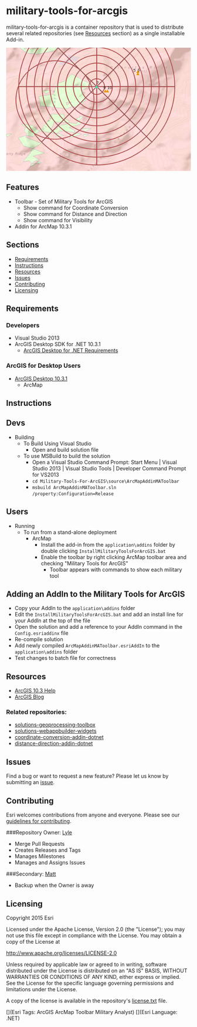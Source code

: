 # military-tools-for-arcgis
military-tools-for-arcgis is a container repository that is used to distribute several related repositories (see [Resources](#resources) section) as a single installable Add-in.

![screenshot of tools](screenshot_600x400.png)

## Features
* Toolbar - Set of Military Tools for ArcGIS
	* Show command for Coordinate Conversion
	* Show command for Distance and Direction
	* Show command for Visibility
* Addin for ArcMap 10.3.1

## Sections

* [Requirements](#requirements)
* [Instructions](#instructions)
* [Resources](#resources)
* [Issues](#issues)
* [Contributing](#contributing)
* [Licensing](#licensing)

## Requirements

### Developers 

* Visual Studio 2013
* ArcGIS Desktop SDK for .NET 10.3.1
	* [ArcGIS Desktop for .NET Requirements](https://desktop.arcgis.com/en/desktop/latest/get-started/system-requirements/arcobjects-sdk-system-requirements.htm)

### ArcGIS for Desktop Users

* [ArcGIS Desktop 10.3.1](http://desktop.arcgis.com/en/arcmap/10.3/get-started/system-requirements/arcgis-desktop-system-requirements.htm)
	* ArcMap

## Instructions

## Devs
* Building
	* To Build Using Visual Studio
		* Open and build solution file
	* To use MSBuild to build the solution
		* Open a Visual Studio Command Prompt: Start Menu | Visual Studio 2013 | Visual Studio Tools | Developer Command Prompt for VS2013
		* ``` cd Military-Tools-For-ArcGIS\source\ArcMapAddinMAToolbar ```
		* ``` msbuild ArcMapAddinMAToolbar.sln /property:Configuration=Release ```

## Users
* Running
	* To run from a stand-alone deployment
		* ArcMap
			* Install the add-in from the ``` application\addins ``` folder by double clicking ``` InstallMilitaryToolsForArcGIS.bat ```
			* Enable the toolbar by right clicking ArcMap toolbar area and checking "Military Tools for ArcGIS" 
				* Toolbar appears with commands to show each military tool

## Adding an AddIn to the Military Tools for ArcGIS
* Copy your AddIn to the ``` application\addins ``` folder
* Edit the ``` InstallMilitaryToolsForArcGIS.bat ``` and add an install line for your AddIn at the top of the file
* Open the solution and add a reference to your AddIn command in the ``` Config.esriaddinx ``` file
* Re-compile solution
* Add newly compiled ``` ArcMapAddinMAToolbar.esriAddIn ``` to the ``` application\addins ``` folder
* Test changes to batch file for correctness

## Resources

* [ArcGIS 10.3 Help](http://resources.arcgis.com/en/help/)
* [ArcGIS Blog](http://blogs.esri.com/esri/arcgis/)


### Related repositories:
* [solutions-geoprocessing-toolbox](https://github.com/Esri/solutions-geoprocessing-toolbox)
* [solutions-webappbuilder-widgets](https://github.com/Esri/solutions-webappbuilder-widgets)
* [coordinate-conversion-addin-dotnet](https://github.com/Esri/coordinate-conversion-addin-dotnet)
* [distance-direction-addin-dotnet](https://github.com/Esri/distance-direction-addin-dotnet)

## Issues

Find a bug or want to request a new feature?  Please let us know by submitting an [issue](https://github.com/ArcGIS/Military-Tools-For-ArcGIS/issues).

## Contributing

Esri welcomes contributions from anyone and everyone. Please see our [guidelines for contributing](https://github.com/esri/contributing).

###Repository Owner: [Lyle](https://github.com/topowright)

* Merge Pull Requests
* Creates Releases and Tags
* Manages Milestones
* Manages and Assigns Issues

###Secondary: [Matt](https://github.com/mfunk)

* Backup when the Owner is away

## Licensing
Copyright 2015 Esri

Licensed under the Apache License, Version 2.0 (the "License");
you may not use this file except in compliance with the License.
You may obtain a copy of the License at

   http://www.apache.org/licenses/LICENSE-2.0

Unless required by applicable law or agreed to in writing, software
distributed under the License is distributed on an "AS IS" BASIS,
WITHOUT WARRANTIES OR CONDITIONS OF ANY KIND, either express or implied.
See the License for the specific language governing permissions and
limitations under the License.

A copy of the license is available in the repository's [license.txt]( https://raw.github.com/Esri/quickstart-map-js/master/license.txt) file.

[](Esri Tags: ArcGIS ArcMap Toolbar Military Analyst)
[](Esri Language: .NET)​
